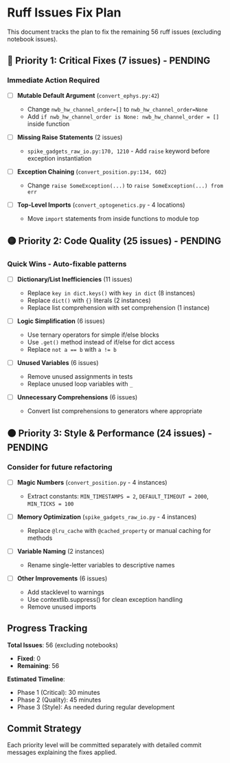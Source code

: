 # Ruff Issues Fix Plan

This document tracks the plan to fix the remaining 56 ruff issues (excluding notebook issues).

## 🔴 Priority 1: Critical Fixes (7 issues) - PENDING

### Immediate Action Required
- [ ] **Mutable Default Argument** (`convert_ephys.py:42`)
  - Change `nwb_hw_channel_order=[]` to `nwb_hw_channel_order=None`
  - Add `if nwb_hw_channel_order is None: nwb_hw_channel_order = []` inside function

- [ ] **Missing Raise Statements** (2 issues)
  - `spike_gadgets_raw_io.py:170, 1210` - Add `raise` keyword before exception instantiation

- [ ] **Exception Chaining** (`convert_position.py:134, 602`)
  - Change `raise SomeException(...)` to `raise SomeException(...) from err`

- [ ] **Top-Level Imports** (`convert_optogenetics.py` - 4 locations)
  - Move `import` statements from inside functions to module top

## 🟡 Priority 2: Code Quality (25 issues) - PENDING

### Quick Wins - Auto-fixable patterns
- [ ] **Dictionary/List Inefficiencies** (11 issues)
  - Replace `key in dict.keys()` with `key in dict` (8 instances)
  - Replace `dict()` with `{}` literals (2 instances)
  - Replace list comprehension with set comprehension (1 instance)

- [ ] **Logic Simplification** (6 issues)
  - Use ternary operators for simple if/else blocks
  - Use `.get()` method instead of if/else for dict access
  - Replace `not a == b` with `a != b`

- [ ] **Unused Variables** (6 issues)
  - Remove unused assignments in tests
  - Replace unused loop variables with `_`

- [ ] **Unnecessary Comprehensions** (6 issues)
  - Convert list comprehensions to generators where appropriate

## 🟠 Priority 3: Style & Performance (24 issues) - PENDING

### Consider for future refactoring
- [ ] **Magic Numbers** (`convert_position.py` - 4 instances)
  - Extract constants: `MIN_TIMESTAMPS = 2`, `DEFAULT_TIMEOUT = 2000`, `MIN_TICKS = 100`

- [ ] **Memory Optimization** (`spike_gadgets_raw_io.py` - 4 instances)
  - Replace `@lru_cache` with `@cached_property` or manual caching for methods

- [ ] **Variable Naming** (2 instances)
  - Rename single-letter variables to descriptive names

- [ ] **Other Improvements** (6 issues)
  - Add stacklevel to warnings
  - Use contextlib.suppress() for clean exception handling
  - Remove unused imports

## Progress Tracking

**Total Issues**: 56 (excluding notebooks)
- **Fixed**: 0
- **Remaining**: 56

**Estimated Timeline**:
- Phase 1 (Critical): 30 minutes
- Phase 2 (Quality): 45 minutes
- Phase 3 (Style): As needed during regular development

## Commit Strategy

Each priority level will be committed separately with detailed commit messages explaining the fixes applied.